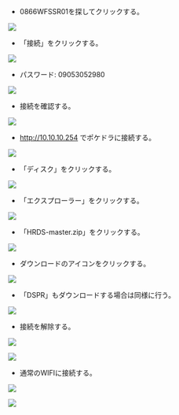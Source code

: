 * 0866WFSSR01を探してクリックする。

 ![](pict/image01-2.png)

* 「接続」をクリックする。

 ![](pict/image02-2.png)

* パスワード: 09053052980

 ![](pict/image03-2.png)

* 接続を確認する。

 ![](pict/image04-2.png)

* http://10.10.10.254 でポケドラに接続する。

 ![](pict/image05-2.png)

* 「ディスク」をクリックする。

 ![](pict/image06-2.png)

* 「エクスプローラー」をクリックする。

 ![](pict/image07-2.png)

* 「HRDS-master.zip」をクリックする。

 ![](pict/image08-2.png)

* ダウンロードのアイコンをクリックする。

 ![](pict/image09-2.png)

* 「DSPR」もダウンロードする場合は同様に行う。

 ![](pict/image09-3.png)

* 接続を解除する。

 ![](pict/image10-1.png)

 ![](pict/image10-2.png)

* 通常のWIFIに接続する。

 ![](pict/image11-2.png)

 ![](pict/image07-2.png)
